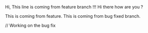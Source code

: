Hi, This line is coming from feature branch !!!
Hi there how are you ?

This is coming from feature.
This is coming from bug fixed branch.

// Working on the bug fix